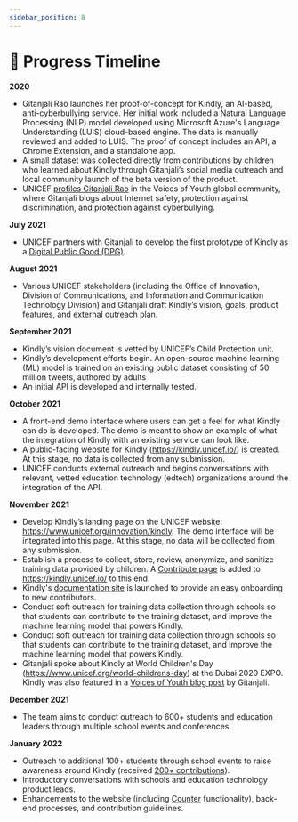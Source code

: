 ```yaml
---
sidebar_position: 8
---
```


# 📅 Progress Timeline

**2020** 
  - Gitanjali Rao launches her proof-of-concept for Kindly, an AI-based, anti-cyberbullying service. Her initial work included a Natural Language Processing (NLP) model developed using Microsoft Azure's Language Understanding (LUIS) cloud-based engine. The data is manually reviewed and added to LUIS. The proof of concept includes an API, a Chrome Extension, and a standalone app.
  - A small dataset was collected directly from contributions by children who learned about Kindly through Gitanjali’s social media outreach and local community launch of the beta version of the product.
  - UNICEF <a href = "https://www.google.com/url?q=https://www.voicesofyouth.org/blog/future-internet-safety-reimagined&sa=D&source=docs&ust=1636499706053000&usg=AOvVaw1ABIoLrLJPwocJDeJ6NKFL"> profiles Gitanjali Rao</a> in the Voices of Youth global community, where Gitanjali blogs about Internet safety, protection against discrimination, and protection against cyberbullying.


**July 2021**
- UNICEF partners with Gitanjali to develop the first prototype of Kindly as a <a href = "https://digitalpublicgoods.net/">Digital Public Good (DPG)</a>.


**August 2021**
- Various UNICEF stakeholders (including the Office of Innovation, Division of Communications, and Information and Communication Technology Division) and Gitanjali draft Kindly’s vision, goals, product features, and external outreach plan.


**September 2021**
- Kindly’s vision document is vetted by UNICEF’s Child Protection unit. 
- Kindly’s development efforts begin. An open-source machine learning (ML) model is trained on an existing public dataset consisting of 50 million tweets, authored by adults
- An initial API is developed and internally tested.


**October 2021**
- A front-end demo interface where users can get a feel for what Kindly can do is developed. The demo is meant to show an example of what the integration of Kindly with an existing service can look like. 
- A public-facing website for Kindly (<a href="https://kindly.unicef.io/">https://kindly.unicef.io/</a>) is created. At this stage, no data is collected from any submission.
- UNICEF conducts external outreach and begins conversations with relevant, vetted education technology (edtech) organizations around the integration of the API.


**November 2021**
- Develop Kindly’s landing page on the UNICEF website: <a href="https://www.unicef.org/innovation/kindly">https://www.unicef.org/innovation/kindly</a>. The demo interface will be integrated into this page. At this stage, no data will be collected from any submission.
- Establish a process to collect, store, review, anonymize, and sanitize training data provided by children. A <a href="https://kindly.unicef.io/contribute">Contribute page</a> is added to <a href="https://kindly.unicef.io/">https://kindly.unicef.io/</a> to this end.
- Kindly's [documentation site](https://unicef.github.io/kindly) is launched to provide an easy onboarding to new contributors.
- Conduct soft outreach for training data collection through schools so that students can contribute to the training dataset, and improve the machine learning model that powers Kindly. 
- Conduct soft outreach for training data collection through schools so that students can contribute to the training dataset, and improve the machine learning model that powers Kindly. 
- Gitanjali spoke about Kindly at World Children's Day (https://www.unicef.org/world-childrens-day) at the Dubai 2020 EXPO. Kindly was also featured in a [Voices of Youth blog post](https://www.voicesofyouth.org/youthadvocates2021) by Gitanjali. 

**December 2021**
- The team aims to conduct outreach to 600+ students and education leaders through multiple school events and conferences.

**January 2022**
- Outreach to additional 100+ students through school events to raise awareness around Kindly (received  [200+ contributions](https://github.com/unicef/kindly/blob/main/modeling/dataset/training_data.json)).
- Introductory conversations with schools and education technology product leads.
- Enhancements to the website (including [Counter](https://kindly.unicef.io/contribute) functionality), back-end processes, and contribution guidelines.
